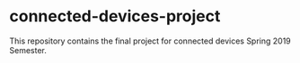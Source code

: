 # connected-devices-project

This repository contains the final project for connected devices Spring 2019 Semester.